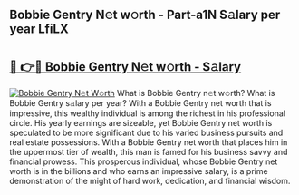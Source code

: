 ## Bobbie Gentry N𝚎t w𝚘rth - Part-a1N S𝚊lary per year LfiLX

# <h2><a href="http://gc28oj.nevu.top/?p=Bobbie+Gentry">🔗 👉🔴 Bobbie Gentry N𝚎t w𝚘rth - S𝚊lary</a></h2>

[![Bobbie Gentry N𝚎t W𝚘rth](https://i.imgur.com/Oavwk0R.jpeg)](http://gc28oj.nevu.top/?p=Bobbie+Gentry)
What is Bobbie Gentry n𝚎t w𝚘rth? What is Bobbie Gentry s𝚊lary per year?
With a Bobbie Gentry net worth that is impressive, this wealthy individual is among the richest in his professional circle. His yearly earnings are sizeable, yet Bobbie Gentry net worth is speculated to be more significant due to his varied business pursuits and real estate possessions. With a Bobbie Gentry net worth that places him in the uppermost tier of wealth, this man is famed for his business savvy and financial prowess. This prosperous individual, whose Bobbie Gentry net worth is in the billions and who earns an impressive salary, is a prime demonstration of the might of hard work, dedication, and financial wisdom.
